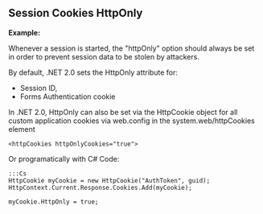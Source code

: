 Session Cookies HttpOnly
-------

**Example:**

Whenever a session is started, the "httpOnly" option should always be set
in order to prevent session data to be stolen by attackers.

	
By default, .NET 2.0 sets the HttpOnly attribute for:
  - Session ID,
  - Forms Authentication cookie


In .NET 2.0, HttpOnly can also be set via the HttpCookie object for all custom application 
cookies via web.config in the system.web/httpCookies element
	
	<httpCookies httpOnlyCookies="true"> 

Or programatically with C# Code:

	:::Cs
	HttpCookie myCookie = new HttpCookie("AuthToken", guid);
	HttpContext.Current.Response.Cookies.Add(myCookie);

	myCookie.HttpOnly = true;
